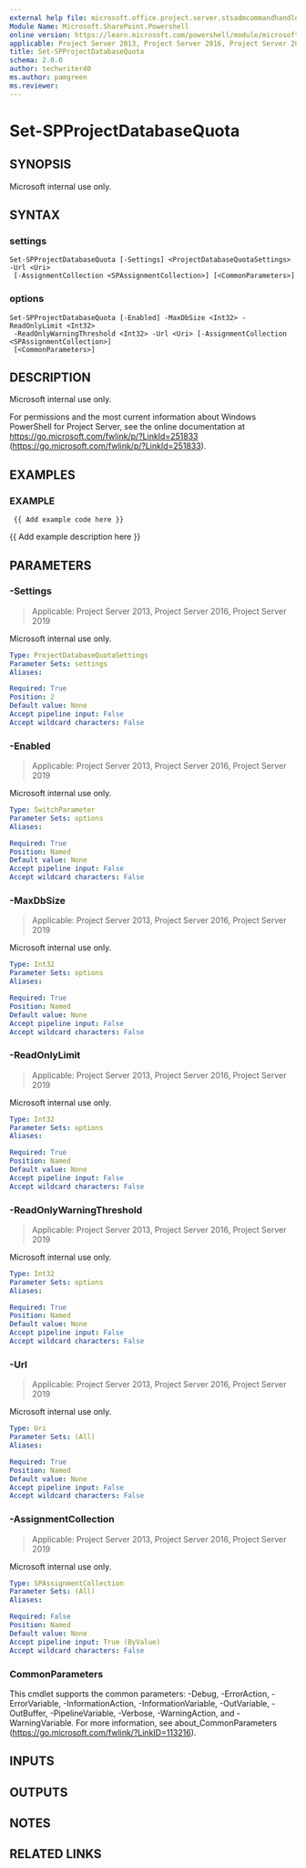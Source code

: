 ```yaml
---
external help file: microsoft.office.project.server.stsadmcommandhandler.dll-help.xml
Module Name: Microsoft.SharePoint.Powershell
online version: https://learn.microsoft.com/powershell/module/microsoft.sharepoint.powershell/set-spprojectdatabasequota
applicable: Project Server 2013, Project Server 2016, Project Server 2019
title: Set-SPProjectDatabaseQuota
schema: 2.0.0
author: techwriter40
ms.author: pamgreen
ms.reviewer:
---
```


# Set-SPProjectDatabaseQuota

## SYNOPSIS
Microsoft internal use only.

## SYNTAX

### settings
```
Set-SPProjectDatabaseQuota [-Settings] <ProjectDatabaseQuotaSettings> -Url <Uri>
 [-AssignmentCollection <SPAssignmentCollection>] [<CommonParameters>]
```

### options
```
Set-SPProjectDatabaseQuota [-Enabled] -MaxDbSize <Int32> -ReadOnlyLimit <Int32>
 -ReadOnlyWarningThreshold <Int32> -Url <Uri> [-AssignmentCollection <SPAssignmentCollection>]
 [<CommonParameters>]
```

## DESCRIPTION
Microsoft internal use only.

For permissions and the most current information about Windows PowerShell for Project Server, see the online documentation at https://go.microsoft.com/fwlink/p/?LinkId=251833 (https://go.microsoft.com/fwlink/p/?LinkId=251833).

## EXAMPLES

### EXAMPLE
```
 {{ Add example code here }}
```

{{ Add example description here }}

## PARAMETERS

### -Settings

> Applicable: Project Server 2013, Project Server 2016, Project Server 2019

Microsoft internal use only.

```yaml
Type: ProjectDatabaseQuotaSettings
Parameter Sets: settings
Aliases:

Required: True
Position: 2
Default value: None
Accept pipeline input: False
Accept wildcard characters: False
```

### -Enabled

> Applicable: Project Server 2013, Project Server 2016, Project Server 2019

Microsoft internal use only.

```yaml
Type: SwitchParameter
Parameter Sets: options
Aliases:

Required: True
Position: Named
Default value: None
Accept pipeline input: False
Accept wildcard characters: False
```

### -MaxDbSize

> Applicable: Project Server 2013, Project Server 2016, Project Server 2019

Microsoft internal use only.

```yaml
Type: Int32
Parameter Sets: options
Aliases:

Required: True
Position: Named
Default value: None
Accept pipeline input: False
Accept wildcard characters: False
```

### -ReadOnlyLimit

> Applicable: Project Server 2013, Project Server 2016, Project Server 2019

Microsoft internal use only.

```yaml
Type: Int32
Parameter Sets: options
Aliases:

Required: True
Position: Named
Default value: None
Accept pipeline input: False
Accept wildcard characters: False
```

### -ReadOnlyWarningThreshold

> Applicable: Project Server 2013, Project Server 2016, Project Server 2019

Microsoft internal use only.

```yaml
Type: Int32
Parameter Sets: options
Aliases:

Required: True
Position: Named
Default value: None
Accept pipeline input: False
Accept wildcard characters: False
```

### -Url

> Applicable: Project Server 2013, Project Server 2016, Project Server 2019

Microsoft internal use only.

```yaml
Type: Uri
Parameter Sets: (All)
Aliases:

Required: True
Position: Named
Default value: None
Accept pipeline input: False
Accept wildcard characters: False
```

### -AssignmentCollection

> Applicable: Project Server 2013, Project Server 2016, Project Server 2019

Microsoft internal use only.

```yaml
Type: SPAssignmentCollection
Parameter Sets: (All)
Aliases:

Required: False
Position: Named
Default value: None
Accept pipeline input: True (ByValue)
Accept wildcard characters: False
```

### CommonParameters
This cmdlet supports the common parameters: -Debug, -ErrorAction, -ErrorVariable, -InformationAction, -InformationVariable, -OutVariable, -OutBuffer, -PipelineVariable, -Verbose, -WarningAction, and -WarningVariable. For more information, see about_CommonParameters (https://go.microsoft.com/fwlink/?LinkID=113216).

## INPUTS

## OUTPUTS

## NOTES

## RELATED LINKS
